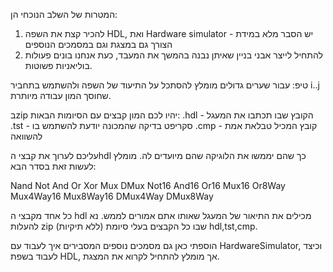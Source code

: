 המטרות של השלב הנוכחי הן:
1. להכיר קצת את השפה HDL, ואת Hardware simulator - יש הסבר מלא במידת הצורך גם במצגת וגם במסמכים הנוספים
2. להתחיל לייצר אבני בניין שאיתן נבנה בהמשך את המעבד, כעת אנחנו בונים פעולות בוליאניות פשוטות.

טיפ: עבור שערים גדולים מומלץ להסתכל על התיעוד של השפה ולהשתמש בתחביר i..j שחוסך המון עבודה מיותרת.



בzip יהיו לכם המון קבצים עם הסיומות הבאות:
.hdl - הקובץ שבו תכתבו את המעגל
.tst - סקריפט בדיקה שהמכונה יודעת להשתמש בו
.cmp - קובץ המכיל טבלאת אמת להשוואה


עליכם לערוך את קבצי הhdl כך שהם יממשו את הלוגיקה שהם מיועדים לה. מומלץ לעשות זאת בסדר הבא:

Nand
Not
And
Or
Xor
Mux
DMux
Not16
And16
Or16
Mux16
Or8Way
Mux4Way16
Mux8Way16
DMux4Way
DMux8Way

כל אחד מקבצי ה hdl מכילים את התיאור של המעגל שאותו אתם אמורים לממש.
נא להעלות zip (ללא תיקיות) שבו כל הקבצים בעלי סיומת hdl,tst,cmp.


הוספתי כאן גם מסמכים נוספים המסבירים איך לעבוד עם HardwareSimulator, וכיצד לעבוד בשפת HDL, אך מומלץ להתחיל לקרוא את המצגת.
